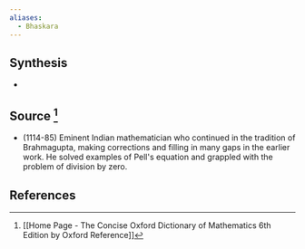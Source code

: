 ```yaml
---
aliases:
  - Bhaskara
---
```

## Synthesis
- 
## Source [^1]
- (1114-85) Eminent Indian mathematician who continued in the tradition of Brahmagupta, making corrections and filling in many gaps in the earlier work. He solved examples of Pell's equation and grappled with the problem of division by zero.
## References

[^1]: [[Home Page - The Concise Oxford Dictionary of Mathematics 6th Edition by Oxford Reference]]